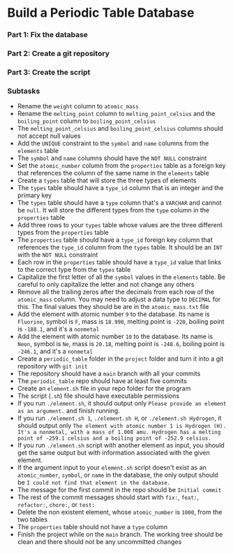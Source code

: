 # Build a Periodic Table Database

### Part 1: Fix the database

### Part 2: Create a git repository

### Part 3: Create the script

### Subtasks

- Rename the `weight` column to `atomic_mass`
- Rename the `melting_point` column to `melting_point_celsius` and the `boiling_point` column to `boiling_point_celsius`
- The `melting_point_celsius` and `boiling_point_celsius` columns should not accept null values
- Add the `UNIQUE` constraint to the `symbol` and `name` columns from the `elements` table
- The `symbol` and `name` columns should have the `NOT NULL` constraint
- Set the `atomic_number` column from the `properties` table as a foreign key that references the column of the same name in the `elements` table
- Create a `types` table that will store the three types of elements
- The `types` table should have a `type_id` column that is an integer and the primary key
- The `types` table should have a `type` column that's a `VARCHAR` and cannot be `null`. It will store the different types from the `type` column in the `properties` table
- Add three rows to your `types` table whose values are the three different types from the `properties` table
- The `properties` table should have a `type_id` foreign key column that references the `type_id` column from the `types` table. It should be an `INT` with the `NOT NULL` constraint
- Each row in the `properties` table should have a `type_id` value that links to the correct type from the `types` table
- Capitalize the first letter of all the `symbol` values in the `elements` table. Be careful to only capitalize the letter and not change any others
- Remove all the trailing zeros after the decimals from each row of the `atomic_mass` column. You may need to adjust a data type to `DECIMAL` for this. The final values they should be are in the `atomic_mass.txt` file
- Add the element with atomic number `9` to the database. Its name is `Fluorine`, symbol is `F`, mass is `18.998`, melting point is `-220`, boiling point is `-188.1`, and it's a `nonmetal`
- Add the element with atomic number `10` to the database. Its name is `Neon`, symbol is `Ne`, mass is `20.18`, melting point is `-248.6`, boiling point is `-246.1`, and it's a `nonmetal`
- Create a `periodic_table` folder in the `project` folder and turn it into a git repository with `git init`
- The repository should have a `main` branch with all your commits
- The `periodic_table` repo should have at least five commits
- Create an `element.sh` file in your repo folder for the program
- The script (`.sh`) file should have executable permissions
- If you run `./element.sh`, it should output only `Please provide an element as an argument.` and finish running.
- If you run `./element.sh 1`, `./element.sh H`, or `./element.sh Hydrogen`, it should output only `The element with atomic number 1 is Hydrogen (H). It's a nonmetal, with a mass of 1.008 amu. Hydrogen has a melting point of -259.1 celsius and a boiling point of -252.9 celsius.`
- If you run `./element.sh` script with another element as input, you should get the same output but with information associated with the given element.
- If the argument input to your `element.sh` script doesn't exist as an `atomic_number`, `symbol`, or `name` in the database, the only output should be `I could not find that element in the database.`
- The message for the first commit in the repo should be `Initial commit`
- The rest of the commit messages should start with `fix:`, `feat:`, `refactor:`, `chore:`, or `test:`
- Delete the non existent element, whose `atomic_number` is `1000`, from the two tables
- The `properties` table should not have a `type` column
- Finish the project while on the `main` branch. The working tree should be clean and there should not be any uncommitted changes
